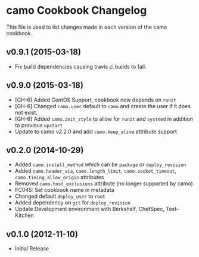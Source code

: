 camo Cookbook Changelog
==========================
This file is used to list changes made in each version of the camo cookbook.

v0.9.1 (2015-03-18)
-------------------

- Fix build dependencies causing travis ci builds to fail.

v0.9.0 (2015-03-18)
-------------------

- [GH-6] Added CentOS Support, cookbook now depends on `runit`
- [GH-6] Changed `camo.user` default to `camo` and create the user if it does not exist.
- [GH-6] Added `camo.init_style` to allow for `runit` and `systemd` in addition to previous `upstart`
- Update to camo v2.2.0 and add `camo.keep_alive` attribute support

v0.2.0 (2014-10-29)
-------------------

- Added `camo.install_method` which can be `package` or `deploy_revision`
- Added `camo.header_via`, `camo.length_limit`, `camo.socket_timeout`, `camo.timing_allow_origin` attributes
- Removed `camo.host_exclusions` attribute (no longer supported by camo)
- FC045: Set cookbook name in metadata
- Changed default `deploy_user` to `root`
- Added dependency on `git` for `deploy_revision`
- Update Development environment with Berkshelf, ChefSpec, Test-Kitchen

v0.1.0 (2012-11-10)
-------------------

- Initial Release
